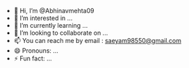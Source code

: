 - 👋 Hi, I’m @Abhinavmehta09
- 👀 I’m interested in ...
- 🌱 I’m currently learning ...
- 💞️ I’m looking to collaborate on ...
- 📫 You can reach me by email : saeyam98550@gmail.com
- 😄 Pronouns: ...
- ⚡ Fun fact: ...

<!---
Abhinavmehta09/Abhinavmehta09 is a ✨ special ✨ repository because its `README.md` (this file) appears on your GitHub profile.
You can click the Preview link to take a look at your changes.
--->
